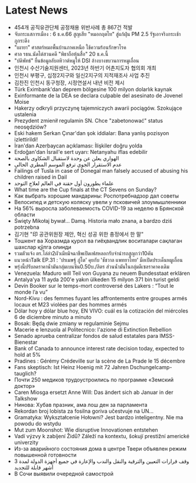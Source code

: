 # Latest News
-  454개 공직유관단체 공정채용 위반사례 총 867건 적발
-  จับกระแสการเมือง : 6 ธ.ค.66 สูญเสีย "หมอกฤตไท" สู่แก้ฝุ่น PM 2.5 รัฐเอาจริงกระเช้าภูกระดึง
-  "เผายา" ศาสตร์หมอพื้นบ้านภาคเหนือ ใช้ความร้อนรักษาโรค
-  ศาล รธน.นัดไต่สวนคดี "พิธาถือหุ้นสื่อ" 20 ธ.ค.นี้
-  "ปดิพัทธ์" ยื่นข้อมูลลับอหิวาต์หมูให้ DSI ล้างบางขบวนการหมูเถื่อน
-  인천시 수산기술지원센터, 2023년 하반기 어촌지도자 협의회 개최
-  인천시 부평구, 십정2지구와 일신2지구의 지적재조사 사업 추진
-  김찬진 인천시 동구청장, 시정연설서 내년 비전 제시
-  Türk Eximbank'dan deprem bölgesine 100 milyon dolarlık kaynak
-  Exinformante de la DEA se declara culpable del asesinato de Jovenel Moise
-  Hakerzy odkryli przyczynę tajemniczych awarii pociągów. Szokujące ustalenia
-  Prezydent zmienił regulamin SN. Chce "zabetonować" status neosędziów?
-  Eski hakem Serkan Çınar'dan şok iddialar: Bana yanlış pozisyon izlettirildi!
-  İran'dan Azerbaycan açıklaması: İlişkiler doğru yolda
-  Erdoğan'dan İsrail'e sert uyarı: Netanyahu iflas edebilir
-  الهواري يعلن عن وحدة لاستقبال الشكاوى بالصحة
-  عدم الاستقرار الجوي ترفع الموسم المطري الحالي
-  Failings of Tusla in case of Donegal man falsely accused of abusing his children raised in Dail
-  علماء يطورون أول حقنة في العالم لعلاج التوحد
-  What time are the Cup finals at the CT Sevens on Sunday?
-  Как выбрать хорошие мандарины: Роспотребнадзор дал советы
-  Велосипед и детскую коляску увели у псковичей злоумышленники
-  На 56% выросла заболеваемость COVID-19 за неделю в Брянской области
-  Święty Mikołaj bywał... Damą. Historia mało znana, a bardzo dziś potrzebna
-  김기현 "印 공관위원장 제안, 혁신 성공 위한 충정에서 한 말"
-  Тошкент ва Хоразмда қурол ва гиёҳвандлик воситалари сақлаган шахслар қўлга олинди
-  รวมตัวแจ้ง ตร.ไล่ล่า2ผัวเมียมิจฉาชีพเปิดเฟสหลอกรับจำนำรถสูญกว่า10คัน
-  แนวหน้าTalk EP.31 : 'ปรเมษฐ์ ภู่โต' คุยกับ 'ชัชวาล แพทยาไทย' มือเปิดประเด็นหมูเถื่อน
-  พรุ่งนี้ปรับลดราคาน้ำมันกลุ่มเบนซิน0.50บ./ลิตร ส่วนน้ำมันในกลุ่มดีเซลราคาคงเดิม
-  Venezuela: Maduro will Teil von Guyana zu neuem Bundesstaat erklären
-  Antalya'ya 11 ayda 200'e yakın ülkeden 15 milyon 371 bin turist geldi
-  Devin Booker sur le temps-mort controversé des Lakers : “Tout le monde l’a vu”
-  Nord-Kivu : des femmes fuyant les affrontements entre groupes armés locaux et M23 violées par des hommes armés
-  Dólar hoy y dólar blue hoy, EN VIVO: cuál es la cotización del miércoles 6 de diciembre minuto a minuto
-  Bosak: Będą dwie zmiany w regulaminie Sejmu
-  Macerie e lenzuola al Politecnico: l'azione di Extinction Rebellion
-  Senado aprueba centralizar fondos de salud estatales para IMSS-Bienestar
-  Bank of Canada to announce interest rate decision today, expected to hold at 5%
-  Pradines : Gérémy Crédeville sur la scène de La Prade le 15 décembre
-  Fans skeptisch: Ist Heinz Hoenig mit 72 Jahren Dschungelcamp-tauglich?
-  Почти 250 медиков трудоустроились по программе «Земский доктор»
-  Caren Miosga ersetzt Anne Will: Das ändert sich ab Januar in der Talkshow
-  Нинова: Хубав празник, ама лош ден за парламента
-  Rekordan broj lobista za fosilna goriva učestvuje na UN...
-  Gramatyka: Wykształcenie Hołowni? Jest bardzo inteligentny. Nie ma powodu do wstydu
-  Mut zum Moonshot: Wie disruptive Innovationen entstehen
-  Vadí výzvy k zabíjení Židů? Záleží na kontextu, šokují prestižní americké univerzity
-  Из-за аварийного состояния дома в центре Твери объявлен режим повышенной готовности
-  وقف قرارات التعيين والترقية والنقل والندب والإعارة في جميع أجهزة الدولة لمدة 3 أشهر قابلة للتجديد
-  В Сочи выявили очередной самострой
